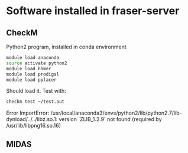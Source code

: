 # Software installed in fraser-server

## CheckM

Python2 program, installed in conda environment

```bash
module load anaconda
source activate python2
module load hhmer
module load prodigal
module load pplacer 
```

Should load it. Test with:

```bash
checkm test ~/test.out
```

Error
ImportError: /usr/local/anaconda3/envs/python2/lib/python2.7/lib-dynload/../../libz.so.1: version `ZLIB_1.2.9' not found (required by /usr/lib/libpng16.so.16)

## MIDAS
